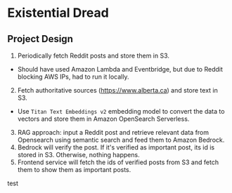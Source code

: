 # Existential Dread

## Project Design

1. Periodically fetch Reddit posts and store them in S3.
  - Should have used Amazon Lambda and Eventbridge, but due to Reddit blocking AWS IPs, had to run it locally.
2. Fetch authoritative sources (https://www.alberta.ca) and store text in S3.
  - Use `Titan Text Embeddings v2` embedding model to convert the data to vectors and store them in Amazon OpenSearch Serverless.
3. RAG approach: input a Reddit post and retrieve relevant data from Opensearch using semantic search and feed them to Amazon Bedrock.
4. Bedrock will verify the post. If it's verified as important post, its id is stored in S3. Otherwise, nothing happens.
5. Frontend service will fetch the ids of verified posts from S3 and fetch them to show them as important posts.

test